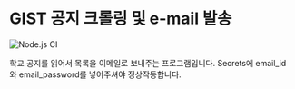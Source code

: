 # GIST 공지 크롤링 및 e-mail 발송

![Node.js CI](https://github.com/dodok8/GIST_Notifications_Mail/workflows/Node.js%20CI/badge.svg)

학교 공지를 읽어서 목록을 이메일로 보내주는 프로그램입니다. Secrets에 email_id 와 email_password를 넣어주셔야 정상작동합니다.

